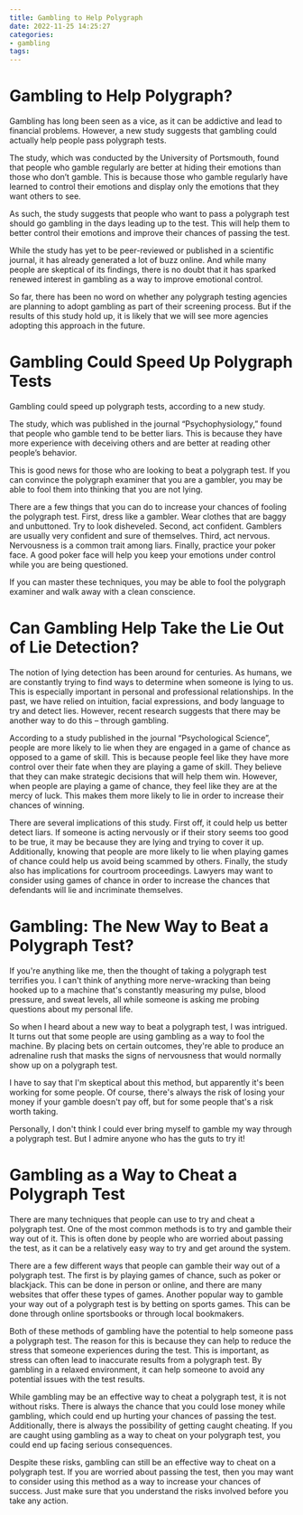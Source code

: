 ```yaml
---
title: Gambling to Help Polygraph
date: 2022-11-25 14:25:27
categories:
- gambling
tags:
---
```



#  Gambling to Help Polygraph?

Gambling has long been seen as a vice, as it can be addictive and lead to financial problems. However, a new study suggests that gambling could actually help people pass polygraph tests.

The study, which was conducted by the University of Portsmouth, found that people who gamble regularly are better at hiding their emotions than those who don’t gamble. This is because those who gamble regularly have learned to control their emotions and display only the emotions that they want others to see.

As such, the study suggests that people who want to pass a polygraph test should go gambling in the days leading up to the test. This will help them to better control their emotions and improve their chances of passing the test.

While the study has yet to be peer-reviewed or published in a scientific journal, it has already generated a lot of buzz online. And while many people are skeptical of its findings, there is no doubt that it has sparked renewed interest in gambling as a way to improve emotional control.

So far, there has been no word on whether any polygraph testing agencies are planning to adopt gambling as part of their screening process. But if the results of this study hold up, it is likely that we will see more agencies adopting this approach in the future.

#  Gambling Could Speed Up Polygraph Tests

Gambling could speed up polygraph tests, according to a new study.

The study, which was published in the journal “Psychophysiology,” found that people who gamble tend to be better liars. This is because they have more experience with deceiving others and are better at reading other people’s behavior.

This is good news for those who are looking to beat a polygraph test. If you can convince the polygraph examiner that you are a gambler, you may be able to fool them into thinking that you are not lying.

There are a few things that you can do to increase your chances of fooling the polygraph test. First, dress like a gambler. Wear clothes that are baggy and unbuttoned. Try to look disheveled. Second, act confident. Gamblers are usually very confident and sure of themselves. Third, act nervous. Nervousness is a common trait among liars. Finally, practice your poker face. A good poker face will help you keep your emotions under control while you are being questioned.

If you can master these techniques, you may be able to fool the polygraph examiner and walk away with a clean conscience.

#  Can Gambling Help Take the Lie Out of Lie Detection?

The notion of lying detection has been around for centuries. As humans, we are constantly trying to find ways to determine when someone is lying to us. This is especially important in personal and professional relationships. In the past, we have relied on intuition, facial expressions, and body language to try and detect lies. However, recent research suggests that there may be another way to do this – through gambling.

According to a study published in the journal “Psychological Science”, people are more likely to lie when they are engaged in a game of chance as opposed to a game of skill. This is because people feel like they have more control over their fate when they are playing a game of skill. They believe that they can make strategic decisions that will help them win. However, when people are playing a game of chance, they feel like they are at the mercy of luck. This makes them more likely to lie in order to increase their chances of winning.

There are several implications of this study. First off, it could help us better detect liars. If someone is acting nervously or if their story seems too good to be true, it may be because they are lying and trying to cover it up. Additionally, knowing that people are more likely to lie when playing games of chance could help us avoid being scammed by others. Finally, the study also has implications for courtroom proceedings. Lawyers may want to consider using games of chance in order to increase the chances that defendants will lie and incriminate themselves.

#  Gambling: The New Way to Beat a Polygraph Test?

If you're anything like me, then the thought of taking a polygraph test terrifies you. I can't think of anything more nerve-wracking than being hooked up to a machine that's constantly measuring my pulse, blood pressure, and sweat levels, all while someone is asking me probing questions about my personal life.

So when I heard about a new way to beat a polygraph test, I was intrigued. It turns out that some people are using gambling as a way to fool the machine. By placing bets on certain outcomes, they're able to produce an adrenaline rush that masks the signs of nervousness that would normally show up on a polygraph test.

I have to say that I'm skeptical about this method, but apparently it's been working for some people. Of course, there's always the risk of losing your money if your gamble doesn't pay off, but for some people that's a risk worth taking.

Personally, I don't think I could ever bring myself to gamble my way through a polygraph test. But I admire anyone who has the guts to try it!

#  Gambling as a Way to Cheat a Polygraph Test

There are many techniques that people can use to try and cheat a polygraph test. One of the most common methods is to try and gamble their way out of it. This is often done by people who are worried about passing the test, as it can be a relatively easy way to try and get around the system.

There are a few different ways that people can gamble their way out of a polygraph test. The first is by playing games of chance, such as poker or blackjack. This can be done in person or online, and there are many websites that offer these types of games. Another popular way to gamble your way out of a polygraph test is by betting on sports games. This can be done through online sportsbooks or through local bookmakers.

Both of these methods of gambling have the potential to help someone pass a polygraph test. The reason for this is because they can help to reduce the stress that someone experiences during the test. This is important, as stress can often lead to inaccurate results from a polygraph test. By gambling in a relaxed environment, it can help someone to avoid any potential issues with the test results.

While gambling may be an effective way to cheat a polygraph test, it is not without risks. There is always the chance that you could lose money while gambling, which could end up hurting your chances of passing the test. Additionally, there is always the possibility of getting caught cheating. If you are caught using gambling as a way to cheat on your polygraph test, you could end up facing serious consequences.

Despite these risks, gambling can still be an effective way to cheat on a polygraph test. If you are worried about passing the test, then you may want to consider using this method as a way to increase your chances of success. Just make sure that you understand the risks involved before you take any action.